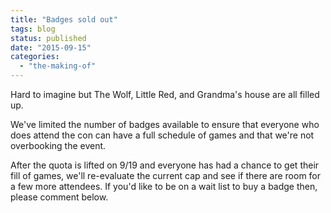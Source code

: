 ```yaml
---
title: "Badges sold out"
tags: blog
status: published
date: "2015-09-15"
categories: 
  - "the-making-of"
---
```


Hard to imagine but The Wolf, Little Red, and Grandma's house are all filled up.

We've limited the number of badges available to ensure that everyone who does attend the con can have a full schedule of games and that we're not overbooking the event.

After the quota is lifted on 9/19 and everyone has had a chance to get their fill of games, we'll re-evaluate the current cap and see if there are room for a few more attendees. If you'd like to be on a wait list to buy a badge then, please comment below.
